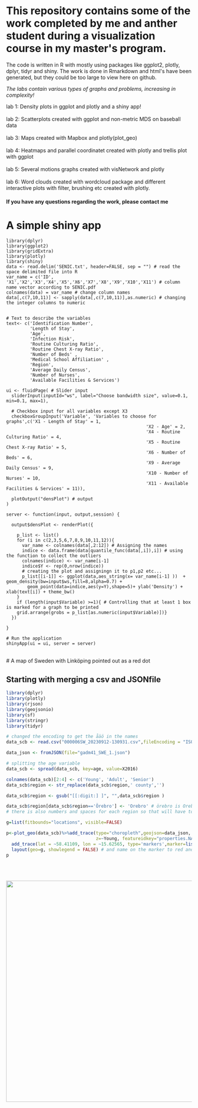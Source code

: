 # This repository contains some of the work completed by me and anther student during a visualization course in my master's program.

The code is written in R with mostly using packages like ggplot2, plotly, dplyr, tidyr and shiny.
The work is done in Rmarkdown and html's have been generated, but they could be too large to view here on github. 


*The labs contain various types of graphs and problems, increasing in complexity!*

lab 1: Density plots in ggplot and plotly and a shiny app! <br><br>
lab 2: Scatterplots created with ggplot and non-metric MDS on baseball data <br><br>
lab 3: Maps created with Mapbox and plotly(plot_geo) <br><br>
lab 4: Heatmaps and  parallel coordinatet created with plotly and trellis plot with ggplot <br><br>
lab 5: Several motions graphs created with visNetwork and plotly <br><br>
lab 6: Word clouds created with wordcloud package and different interactive plots with filter, brushing etc created with plotly. <br>

#### If you have any questions regarding the work, please contact me

# A simple shiny app

```{r}
library(dplyr) 
library(ggplot2)
library(gridExtra)
library(plotly)
library(shiny)
data <- read.delim('SENIC.txt', header=FALSE, sep = "") # read the space delimited file into R
var_name = c('ID', 'X1','X2','X3','X4','X5','X6','X7','X8','X9','X10','X11') # column name vector according to SENIC.pdf
colnames(data) = var_name # change column names
data[,c(7,10,11)] <- sapply(data[,c(7,10,11)],as.numeric) # changing the integer columns to numeric


# Text to describe the variables
text<- c('Identification Number',
         'Length of Stay',
         'Age',
         'Infection Risk',
         'Routine Culturing Ratio',
         'Routine Chest X-ray Ratio',
         'Number of Beds' ,
         'Medical School Affiliation' ,
         'Region',
         'Average Daily Census',
         'Number of Nurses',
         'Available Facilities & Services')

ui <- fluidPage( # Slider input 
  sliderInput(inputId="ws", label="Choose bandwidth size", value=0.1, min=0.1, max=1),
  
  # Checkbox input for all variables except X3
  checkboxGroupInput('Variable', 'Variables to choose for graphs',c('X1 - Length of Stay' = 1,
                                                     'X2 - Age' = 2,
                                                     'X4 - Routine Culturing Ratio' = 4,
                                                     'X5 - Routine Chest X-ray Ratio' = 5,
                                                     'X6 - Number of Beds' = 6,
                                                     'X9 - Average Daily Census' = 9,
                                                     'X10 - Number of Nurses' = 10,
                                                     'X11 - Available Facilities & Services' = 11)),
  
  plotOutput("densPlot") # output
)

server <- function(input, output,session) {

  output$densPlot <- renderPlot({
    
    p_list <- list()
    for (i in c(2,3,5,6,7,8,9,10,11,12)){
      var_name <- colnames(data[,2:12]) # Assigning the names
      indice <- data.frame(data[quantile_func(data[,i]),i]) # using the function to collect the outliers
      colnames(indice) <- var_name[i-1]
      indice$Y <- rep(0,nrow(indice))
      # creating the plot and assigningn it to p1,p2 etc...
      p_list[[i-1]] <- ggplot(data,aes_string(x= var_name[i-1] ))  + geom_density(bw=input$ws,fill=8,alpha=0.7) + 
        geom_point(data=indice,aes(y=Y),shape=5)+ ylab('Density') + xlab(text[i]) + theme_bw()
    }
    if (length(input$Variable) >=1){ # Controlling that at least 1 box is marked for a graph to be printed
    grid.arrange(grobs = p_list[as.numeric(input$Variable)])}
  })
   
}

# Run the application 
shinyApp(ui = ui, server = server)
```
<br>
# A map of Sweden with Linköping pointed out as a red dot

## Starting with merging a csv and JSONfile

```R
library(dplyr)
library(plotly)
library(rjson)
library(geojsonio)
library(sf)
library(stringr)
library(tidyr)

# changed the encoding to get the åäö in the names
data_scb <- read.csv("000006SW_20230912-130931.csv",fileEncoding = "ISO-8859-1")

data_json <- fromJSON(file="gadm41_SWE_1.json")

# splitting the age variable 
data_scb <- spread(data_scb, key=age, value=X2016)

colnames(data_scb)[2:4] <- c('Young', 'Adult', 'Senior')
data_scb$region <- str_replace(data_scb$region,' county','')

data_scb$region <- gsub("[[:digit:] ]", "",data_scb$region )

data_scb$region[data_scb$region=='Örebro'] <- 'Orebro' # örebro is Orebro in json file..
# there is also numbers and spaces for each region so that will have to be taken care of for a possible merge

g=list(fitbounds="locations", visible=FALSE)

p<-plot_geo(data_scb)%>%add_trace(type="choropleth",geojson=data_json, locations=~region,
                                  z=~Young, featureidkey="properties.NAME_1",name="")%>%
  add_trace(lat = ~58.41109, lon = ~15.62565, type='markers',marker=list(color="red"), name='Linköping') %>% # changed the color
  layout(geo=g, showlegend = FALSE) # and name on the marker to red and Linköping!
p

```




<br><br>

<div align="center">
  <img src="https://media1.giphy.com/media/v1.Y2lkPTc5MGI3NjExYjMxMXlsM2JqYjU2anUyNHVvMGhpMjFuM2s3aHdibWtwZ3o3anRiMiZlcD12MV9pbnRlcm5hbF9naWZfYnlfaWQmY3Q9Zw/bmQBu3aSF0DxadphkG/giphy.gif" width="600" height="600"/>
</div>

